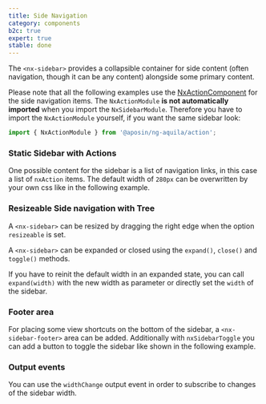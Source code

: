 ```yaml
---
title: Side Navigation
category: components
b2c: true
expert: true
stable: done
---
```


The `<nx-sidebar>` provides a collapsible container for side content (often navigation, though it can be any content) alongside some primary content.

Please note that all the following examples use the [NxActionComponent](./documentation/action) for the side navigation items.
The `NxActionModule` **is not automatically imported** when you import the `NxSidebarModule`. Therefore you have to import the `NxActionModule` yourself, if you want the same sidebar look:

```ts
import { NxActionModule } from '@aposin/ng-aquila/action';
```


### Static Sidebar with Actions
One possible content for the sidebar is a list of navigation links, in this case a list of `nxAction` items.
The default width of `280px` can be overwritten by your own css like in the following example.
<!-- example(sidebar) -->

### Resizeable Side navigation with Tree

A `<nx-sidebar>` can be resized by dragging the right edge when the option `resizeable` is set.
<!-- example(sidebar-resizeable) -->

A `<nx-sidebar>` can be expanded or closed using the `expand()`, `close()` and `toggle()` methods.

If you have to reinit the default width in an expanded state, you can call `expand(width)` with the new width as parameter or directly set the `width` of the sidebar.

<!-- example(sidebar-methods) -->

### Footer area

For placing some view shortcuts on the bottom of the sidebar, a `<nx-sidebar-footer>` area can be added. Additionally with `nxSidebarToggle` you can add a button to toggle the sidebar like shown in the following example.

<!-- example(sidebar-footer) -->

### Output events
You can use the `widthChange` output event in order to subscribe to changes of the sidebar width.
<!-- example(sidebar-outputs) -->


